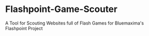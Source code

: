# Flashpoint-Game-Scouter
A Tool for Scouting Websites full of Flash Games for Bluemaxima's Flashpoint Project 
